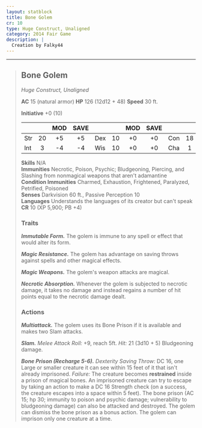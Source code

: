 ```yaml
---
layout: statblock
title: Bone Golem
cr: 10
type: Huge Construct, Unaligned
category: 2014 Fair Game
description: |
  Creation by Falky44
---
```


___
> ## Bone Golem
> *Huge Construct, Unaligned*
> 
> **AC** 15 (natural armor) **HP** 126 (12d12 + 48) **Speed** 30 ft.
> 
> **Initiative** +0 (10)
>
> | | | MOD | SAVE | | | MOD | SAVE | | | MOD | SAVE |
> |:--|:-:|:----:|:----:|:--|:-:|:----:|:----:|:--|:-:|:----:|:----:|
> |Str| 20| +5 | +5 |Dex| 10| +0 | +0 |Con| 18| +4 | +4 |
> |Int| 3| -4 | -4 |Wis| 10| +0 | +0 |Cha| 1| -5 | -5 |
>
> **Skills** N/A  
> **Immunities** Necrotic, Poison, Psychic; Bludgeoning, Piercing, and Slashing from nonmagical weapons that aren't adamantine  
> **Condition Immunities** Charmed, Exhaustion, Frightened, Paralyzed, Petrified, Poisoned  
> **Senses** Darkvision 60 ft., Passive Perception 10  
> **Languages** Understands the languages of its creator but can't speak  
> **CR** 10 (XP 5,900; PB +4)
>
> ### Traits
>
> ***Immutable Form.*** The golem is immune to any spell or effect that would alter its form.
>
> ***Magic Resistance.*** The golem has advantage on saving throws against spells and other magical effects.
>
> ***Magic Weapons.*** The golem's weapon attacks are magical.
>
> ***Necrotic Absorption.*** Whenever the golem is subjected to necrotic damage, it takes no damage and instead regains a number of hit points equal to the necrotic damage dealt.
>
> ### Actions
>
> ***Multiattack.*** The golem uses its Bone Prison if it is available and makes two Slam attacks.
>
> ***Slam.*** *Melee Attack Roll:* +9, reach 5ft. *Hit:* 21 (3d10 + 5) Bludgeoning damage.
>
> ***Bone Prison (Recharge 5-6).*** *Dexterity Saving Throw:* DC 16, one Large or smaller creature it can see within 15 feet of it that isn't already imprisoned. *Failure:* The creature becomes **restrained** inside a prison of magical bones. An imprisoned creature can try to escape by taking an action to make a DC 16 Strength check (on a success, the creature escapes into a space within 5 feet). The bone prison (AC 15; hp 30; immunity to poison and psychic damage; vulnerability to bludgeoning damage) can also be attacked and destroyed. The golem can dismiss the bone prison as a bonus action. The golem can imprison only one creature at a time.